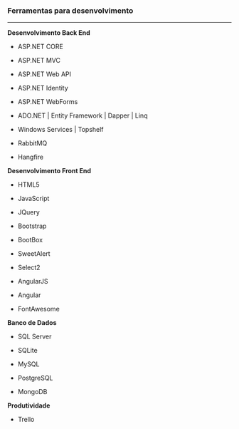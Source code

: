 ### Ferramentas para desenvolvimento
<hr>
<b>Desenvolvimento Back End</b>

* ASP.NET CORE

* ASP.NET MVC

* ASP.NET Web API

* ASP.NET Identity

* ASP.NET WebForms

* ADO.NET | Entity Framework | Dapper | Linq 

* Windows Services | Topshelf

* RabbitMQ

* Hangfire

 <b>Desenvolvimento Front End</b>

* HTML5 

* JavaScript

* JQuery

* Bootstrap

* BootBox

* SweetAlert

* Select2 

* AngularJS

* Angular

* FontAwesome 

<b> Banco de Dados </b>

* SQL Server

* SQLite 

* MySQL

* PostgreSQL

* MongoDB

<b>Produtividade</b>

* Trello 
